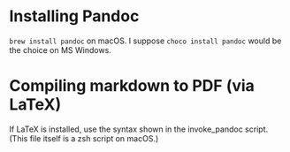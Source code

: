 # Installing Pandoc
`brew install pandoc` on macOS. I suppose `choco install pandoc` would be the choice on MS Windows.

# Compiling markdown to PDF (via LaTeX)
If LaTeX is installed, use the syntax shown in the invoke_pandoc script. (This file itself is a zsh script on macOS.)